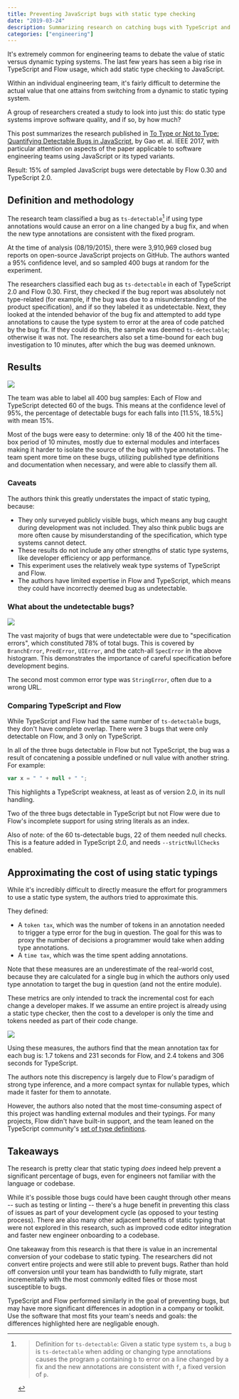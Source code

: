 ```yaml
---
title: Preventing JavaScript bugs with static type checking
date: "2019-03-24"
description: Summarizing research on catching bugs with TypeScript and Flow
categories: ["engineering"]
---
```


It's extremely common for engineering teams to debate the value of static versus
dynamic typing systems. The last few years has seen a big rise in TypeScript and
Flow usage, which add static type checking to JavaScript.

Within an individual engineering team, it's fairly difficult to determine the
actual value that one attains from switching from a dynamic to static typing
system.

A group of researchers created a study to look into just this: do static type
systems improve software quality, and if so, by how much?

This post summarizes the research published in
[To Type or Not to Type: Quantifying Detectable Bugs in JavaScript](http://ttendency.cs.ucl.ac.uk/projects/type_study/documents/type_study.pdf),
by Gao et. al. IEEE 2017, with particular attention on aspects of the paper
applicable to software engineering teams using JavaScript or its typed variants.

Result: 15% of sampled JavaScript bugs were detectable by Flow 0.30 and
TypeScript 2.0.

## Definition and methodology

The research team classified a bug as `ts-detectable`[^1] if using type
annotations would cause an error on a line changed by a bug fix, and when the
new type annotations are consistent with the fixed program.

[^1]:
    > Definition for `ts-detectable`: Given a static type system `ts`, a bug `b`
    > is `ts-detectable` when adding or changing type annotations causes the
    > program `p` containing `b` to error on a line changed by a fix and the new
    > annotations are consistent with `f`, a fixed version of `p`.

At the time of analysis (08/19/2015), there were 3,910,969 closed bug reports on
open-source JavaScript projects on GitHub. The authors wanted a 95% confidence
level, and so sampled 400 bugs at random for the experiment.

The researchers classified each bug as `ts-detectable` in each of TypeScript 2.0
and Flow 0.30. First, they checked if the bug report was absolutely not
type-related (for example, if the bug was due to a misunderstanding of the
product specification), and if so they labeled it as undetectable. Next, they
looked at the intended behavior of the bug fix and attempted to add type
annotations to cause the type system to error at the area of code patched by the
bug fix. If they could do this, the sample was deemed `ts-detectable`; otherwise
it was not. The researchers also set a time-bound for each bug investigation to
10 minutes, after which the bug was deemed unknown.

## Results

![](/images/posts/static-type-checking-js/histo_tc_detectable.png)

The team was able to label all 400 bug samples: Each of Flow and TypeScript
detected 60 of the bugs. This means at the confidence level of 95%, the
percentage of detectable bugs for each falls into [11.5%, 18.5%] with mean 15%.

Most of the bugs were easy to determine: only 18 of the 400 hit the time-box
period of 10 minutes, mostly due to external modules and interfaces making it
harder to isolate the source of the bug with type annotations. The team spent
more time on these bugs, utilizing published type definitions and documentation
when necessary, and were able to classify them all.

### Caveats

The authors think this greatly understates the impact of static typing, because:

- They only surveyed publicly visible bugs, which means any bug caught during
  development was not included. They also think public bugs are more often cause
  by misunderstanding of the specification, which type systems cannot detect.
- These results do not include any other strengths of static type systems, like
  developer efficiency or app performance.
- This experiment uses the relatively weak type systems of TypeScript and Flow.
- The authors have limited expertise in Flow and TypeScript, which means they
  could have incorrectly deemed bug as undetectable.

### What about the undetectable bugs?

![](/images/posts/static-type-checking-js/histo_undetectability.png)

The vast majority of bugs that were undetectable were due to "specification
errors", which constituted 78% of total bugs. This is covered by `BranchError`,
`PredError`, `UIError`, and the catch-all `SpecError` in the above histogram.
This demonstrates the importance of careful specification before development
begins.

The second most common error type was `StringError`, often due to a wrong URL.

### Comparing TypeScript and Flow

While TypeScript and Flow had the same number of `ts-detectable` bugs, they
don't have complete overlap. There were 3 bugs that were only detectable on
Flow, and 3 only on TypeScript.

In all of the three bugs detectable in Flow but not TypeScript, the bug was a
result of concatening a possible undefined or null value with another string.
For example:

```javascript
var x = " " + null + " ";
```

This highlights a TypeScript weakness, at least as of version 2.0, in its null
handling.

Two of the three bugs detectable in TypeScript but not Flow were due to Flow's
incomplete support for using string literals as an index.

Also of note: of the 60 ts-detectable bugs, 22 of them needed null checks. This
is a feature added in TypeScript 2.0, and needs `--strictNullChecks` enabled.

## Approximating the cost of using static typings

While it's incredibly difficult to directly measure the effort for programmers
to use a static type system, the authors tried to approximate this.

They defined:

- A `token tax`, which was the number of tokens in an annotation needed to
  trigger a type error for the bug in question. The goal for this was to proxy
  the number of decisions a programmer would take when adding type annotations.
- A `time tax`, which was the time spent adding annotations.

Note that these measures are an underestimate of the real-world cost, because
they are calculated for a single bug in which the authors only used type
annotation to target the bug in question (and not the entire module).

These metrics are only intended to track the incremental cost for each change a
developer makes. If we assume an entire project is already using a static type
checker, then the cost to a developer is only the time and tokens needed as part
of their code change.

![](/images/posts/static-type-checking-js/annotation_tax.png)

Using these measures, the authors find that the mean annotation tax for each bug
is: 1.7 tokens and 231 seconds for Flow, and 2.4 tokens and 306 seconds for
TypeScript.

The authors note this discrepency is largely due to Flow's paradigm of strong
type inference, and a more compact syntax for nullable types, which made it
faster for them to annotate.

However, the authors also noted that the most time-consuming aspect of this
project was handling external modules and their typings. For many projects, Flow
didn't have built-in support, and the team leaned on the TypeScript community's
[set of type definitions](https://github.com/DefinitelyTyped/DefinitelyTyped).

## Takeaways

The research is pretty clear that static typing _does_ indeed help prevent a
significant percentage of bugs, even for engineers not familiar with the
language or codebase.

While it's possible those bugs could have been caught through other means --
such as testing or linting -- there's a huge benefit in preventing this class of
issues as part of your development cycle (as opposed to your testing process).
There are also many other adjacent benefits of static typing that were not
explored in this research, such as improved code editor integration and faster
new engineer onboarding to a codebase.

One takeaway from this research is that there is value in an incremental
conversion of your codebase to static typing. The researchers did not convert
entire projects and were still able to prevent bugs. Rather than hold off
conversion until your team has bandwidth to fully migrate, start incrementally
with the most commonly edited files or those most susceptible to bugs.

TypeScript and Flow performed similarly in the goal of preventing bugs, but may
have more significant differences in adoption in a company or toolkit. Use the
software that most fits your team's needs and goals: the differences highlighted
here are negligable enough.
